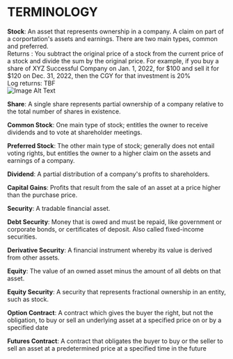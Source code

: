 # TERMINOLOGY

**Stock**: An asset that represents ownership in a company. A claim on part of a corportation's assets and earnings. There are two main types, common and preferred.<br>
Returns : You subtract the original price of a stock from the current price of a stock and divide the sum by the original price. For example, if you buy a share of XYZ Successful Company on Jan. 1, 2022, for $100 and sell it for $120 on Dec. 31, 2022, then the CGY for that investment is 20% <br>
Log returns: TBF <br>
![Image Alt Text](https://github.com/markgarcia-ai/traiding/blob/main/00_Files/images/normality_long_term.jpg)



**Share**: A single share represents partial ownership of a company relative to the total number of shares in existence.<br>

**Common Stock**: One main type of stock; entitles the owner to receive dividends and to vote at shareholder meetings.

**Preferred Stock**: The other main type of stock; generally does not entail voting rights, but entitles the owner to a higher claim on the assets and earnings of a company.

**Dividend**: A partial distribution of a company's profits to shareholders.

**Capital Gains**: Profits that result from the sale of an asset at a price higher than the purchase price.

**Security**: A tradable financial asset.

**Debt Security**: Money that is owed and must be repaid, like government or corporate bonds, or certificates of deposit. Also called fixed-income securities.

**Derivative Security**: A financial instrument whereby its value is derived from other assets.

**Equity**: The value of an owned asset minus the amount of all debts on that asset.

**Equity Security**: A security that represents fractional ownership in an entity, such as stock.

**Option Contract**: A contract which gives the buyer the right, but not the obligation, to buy or sell an underlying asset at a specified price on or by a specified date

**Futures Contract**: A contract that obligates the buyer to buy or the seller to sell an asset at a predetermined price at a specified time in the future